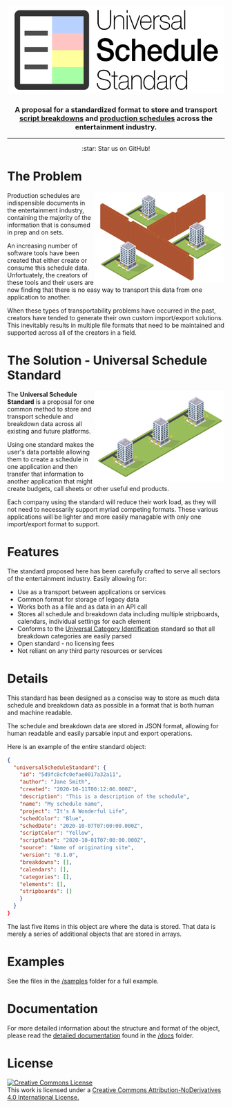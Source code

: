 <p align="center">
  <img src="images/uss_logo-01.svg" alt="USS Logo" width="537" height="205">
</p>

<h3 align="center" style="margin-bottom: 16px">A proposal for a standardized format to store and transport <br /><a href="https://en.wikipedia.org/wiki/Script_breakdown">script breakdowns</a> and <a href="https://en.wikipedia.org/wiki/Shooting_schedule">production schedules</a> across the entertainment industry.</h3>

---

<!-- <p align="center" style="margin-top: 16px">
  <a href="https://github.com/ArmynC/ArminC-AutoExec/commits/master">
  <img src="https://img.shields.io/github/last-commit/ArmynC/ArminC-AutoExec.svg?style=flat-square&logo=github&logoColor=white"
        alt="GitHub last commit">
  <a href="https://github.com/ArmynC/ArminC-AutoExec/issues">
  <img src="https://img.shields.io/github/issues-raw/ArmynC/ArminC-AutoExec.svg?style=flat-square&logo=github&logoColor=white"
        alt="GitHub issues">
  <a href="https://github.com/ArmynC/ArminC-AutoExec/pulls">
  <img src="https://img.shields.io/github/issues-pr-raw/ArmynC/ArminC-AutoExec.svg?style=flat-square&logo=github&logoColor=white"
        alt="GitHub pull requests">
</p> -->
<p align="center">:star: Star us on GitHub!</p>

# The Problem

<img src="images/no_communication.png" alt="No Communication" width="300" height="211" style="float: right"/>

Production schedules are indispensible documents in the entertainment industry, containing the majority of the information that is consumed in prep and on sets. 

An increasing number of software tools have been created that either create or consume this schedule data. Unfortuately, the creators of these tools and their users are now finding that there is no easy way to transport this data from one application to another. 

When these types of transportability problems have occurred in the past, creators have tended to generate their own custom import/export solutions. This inevitably results in multiple file formats that need to be maintained and supported across all of the creators in a field.

# The Solution - **Universal Schedule Standard**

<img src="images/communication.png" alt="No Communication" width="300" height="211" style="float: right"/>

The **Universal Schedule Standard** is a proposal for one common method to store and transport schedule and breakdown data across all existing and future platforms. 

Using one standard makes the user's data portable allowing them to create a schedule in one application and then transfer that information to another application that might create budgets, call sheets or other useful end products. 

Each company using the standard will reduce their work load, as they will not need to necessarily support myriad competing formats. These various applications will be lighter and more easily managable with only one import/export format to support. 

# Features

The standard proposed here has been carefully crafted to serve all sectors of the entertainment industry. Easily allowing for:

- Use as a transport between applications or services
- Common format for storage of legacy data
- Works both as a file and as data in an API call
- Stores all schedule and breakdown data including multiple stripboards, calendars, individual settings for each element
- Conforms to the [Universal Category Identification](https://github.com/thinkcrew/UniversalCategoryIdentification) standard so that all breakdown categories are easily parsed
- Open standard - no licensing fees
- Not reliant on any third party resources or services

# Details

This standard has been designed as a conscise way to store as much data schedule and breakdown data as possible in a format that is both human and machine readable.

The schedule and breakdown data are stored in JSON format, allowing for human readable and easily parsable input and export operations.

Here is an example of the entire standard object:

```json
{
  "universalScheduleStandard": {
    "id": "5d9fc8cfc0efae0017a32a11",
    "author": "Jane Smith",
    "created": "2020-10-11T00:12:06.000Z",
    "description": "This is a description of the schedule",
    "name": "My schedule name",
    "project": "It's A Wonderful Life",
    "schedColor": "Blue",
    "schedDate": "2020-10-07T07:00:00.000Z",
    "scriptColor": "Yellow",
    "scriptDate": "2020-10-01T07:00:00.000Z",
    "source": "Name of originating site",
    "version": "0.1.0",
    "breakdowns": [],
    "calendars": [],
    "categories": [],
    "elements": [],
    "stripboards": []
    }
  }
}
```

The last five items in this object are where the data is stored. That data is merely a series of additional objects that are stored in arrays.

# Examples

See the files in the [/samples](samples/) folder for a full example.

# Documentation

For more detailed information about the structure and format of the object, please read the [detailed documentation](docs/docs.md) found in the [/docs](docs/) folder. 

# License

<a rel="license" href="http://creativecommons.org/licenses/by-nd/4.0/">
  <img alt="Creative Commons License" style="border-width:0" src="https://i.creativecommons.org/l/by-nd/4.0/88x31.png" /></a><br />This work is licensed under a <a rel="license" href="http://creativecommons.org/licenses/by-nd/4.0/">Creative Commons Attribution-NoDerivatives 4.0 International License.
</a>

<!-- # Collaborators

We are proud to have the following collaborators on this standard:

- Think Crew -->

